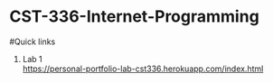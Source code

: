 # CST-336-Internet-Programming

#Quick links    
1. Lab 1    
https://personal-portfolio-lab-cst336.herokuapp.com/index.html 
